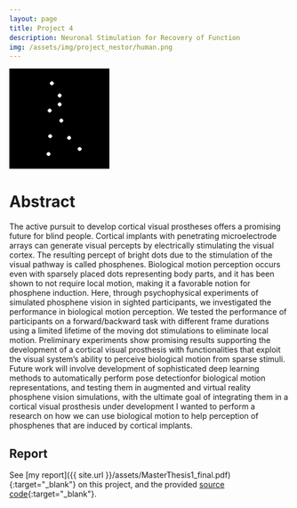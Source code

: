 ```yaml
---
layout: page
title: Project 4
description: Neuronal Stimulation for Recovery of Function
img: /assets/img/project_nestor/human.png
---
```


![left](/assets/img/project_nestor/image8.gif)

# Abstract
The active pursuit to develop cortical visual prostheses offers a promising future for blind people. Cortical implants with penetrating microelectrode arrays can generate visual percepts by electrically stimulating the visual cortex. The resulting percept of bright dots due to the stimulation of the visual pathway is called phosphenes. Biological motion perception occurs even with sparsely placed dots representing body parts, and it has been shown to not require local motion, making it a favorable notion for phosphene induction. Here, through psychophysical experiments of simulated phosphene vision in sighted participants, we investigated the performance in biological motion perception. We tested the
performance of participants on a forward/backward task with different frame durations using a limited lifetime of the moving dot stimulations to eliminate local motion. Preliminary experiments show promising results supporting the development of a cortical visual prosthesis with functionalities that exploit the visual system’s ability to perceive biological motion from sparse stimuli. Future work will involve development of sophisticated deep learning methods to automatically perform pose detectionfor biological motion representations, and testing them in augmented
and virtual reality phosphene vision simulations, with the ultimate goal of integrating them in a cortical visual prosthesis under development I wanted to perform a research on how we can use biological motion to help perception of phosphenes that are induced by cortical implants. 

## Report
See [my report]({{ site.url }}/assets/MasterThesis1_final.pdf){:target="\_blank"} on this project, and the provided [source code](https://github.com/lelynn/BiologicalMotionExperiment){:target="\_blank"}. 
